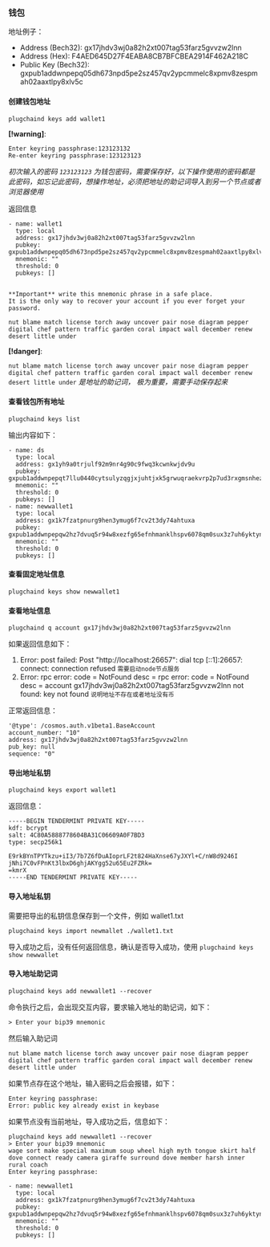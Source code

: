 ### 钱包

地址例子：
- Address (Bech32): gx17jhdv3wj0a82h2xt007tag53farz5gvvzw2lnn
- Address (Hex): F4AED645D27F4EABA8CB7BFCBEA2914F462A218C
- Public Key (Bech32): gxpub1addwnpepq05dh673npd5pe2sz457qv2ypcmmelc8xpmv8zespmah02aaxtlpy8xlv5c

#### 创建钱包地址
```shell
plugchaind keys add wallet1   
```
**[!warning]**:
```
Enter keyring passphrase:123123132
Re-enter keyring passphrase:123123123
```
*初次输入的密码 `123123123` 为钱包密码，需要保存好，以下操作使用的密码都是此密码，如忘记此密码，想操作地址，必须把地址的助记词导入到另一个节点或者浏览器使用*

返回信息
```golang
- name: wallet1
  type: local
  address: gx17jhdv3wj0a82h2xt007tag53farz5gvvzw2lnn
  pubkey: gxpub1addwnpepq05dh673npd5pe2sz457qv2ypcmmelc8xpmv8zespmah02aaxtlpy8xlv5c
  mnemonic: ""
  threshold: 0
  pubkeys: []


**Important** write this mnemonic phrase in a safe place.
It is the only way to recover your account if you ever forget your password.

nut blame match license torch away uncover pair nose diagram pepper digital chef pattern traffic garden coral impact wall december renew desert little under
```
**[!danger]**:

`nut blame match license torch away uncover pair nose diagram pepper digital chef pattern traffic garden coral impact wall december renew desert little under` *是地址的助记词， 极为重要，需要手动保存起来*

#### 查看钱包所有地址
```shell
plugchaind keys list  
```
输出内容如下：
```
- name: ds
  type: local
  address: gx1yh9a0trjulf92m9nr4g90c9fwq3kcwnkwjdv9u
  pubkey: gxpub1addwnpepqt7llu0440cytsulyzqgjxjuhtjxk5grwuqraekvrp2p7ud3rxgmsnhezn5
  mnemonic: ""
  threshold: 0
  pubkeys: []
- name: newwallet1
  type: local
  address: gx1k7fzatpnurg9hen3ymug6f7cv2t3dy74ahtuxa
  pubkey: gxpub1addwnpepqw2hz7dvuq5r94w8xezfg65efnhmanklhspv6078qm0sux3z7uh6yktyn2n
  mnemonic: ""
  threshold: 0
  pubkeys: []
```

#### 查看固定地址信息
```shell
plugchaind keys show newwallet1
```
#### 查看地址信息

```shell
plugchaind q account gx17jhdv3wj0a82h2xt007tag53farz5gvvzw2lnn
```

如果返回信息如下：
1. Error: post failed: Post "http://localhost:26657": dial tcp [::1]:26657: connect: connection refused `需要启动node节点服务`
2. Error: rpc error: code = NotFound desc = rpc error: code = NotFound desc = account gx17jhdv3wj0a82h2xt007tag53farz5gvvzw2lnn not found: key not found `说明地址不存在或者地址没有币`

正常返回信息：
```golang
'@type': /cosmos.auth.v1beta1.BaseAccount
account_number: "10"
address: gx17jhdv3wj0a82h2xt007tag53farz5gvvzw2lnn
pub_key: null
sequence: "0"
```
#### 导出地址私钥 
```shell
plugchaind keys export wallet1
```
返回信息：
```
-----BEGIN TENDERMINT PRIVATE KEY-----
kdf: bcrypt
salt: 4C80A5888778604BA31C06609A0F7BD3
type: secp256k1

E9rkBYnTPYTkzu+iI3/7b7Z6fDuAIoprLF2t824HaXnse67yJXYl+C/nW8d9246I
jNhi7C0vFPnKt3lbxD6ghjAKYgg52u65Eu2FZRk=
=kmrX
-----END TENDERMINT PRIVATE KEY-----
```
#### 导入地址私钥
需要把导出的私钥信息保存到一个文件，例如 wallet1.txt
```shell
plugchaind keys import newmallet ./wallet1.txt
```
导入成功之后，没有任何返回信息，确认是否导入成功，使用 `plugchaind keys show newwallet`

#### 导入地址助记词
```shell
plugchaind keys add newwallet1 --recover
```
命令执行之后，会出现交互内容，要求输入地址的助记词，如下：
```
> Enter your bip39 mnemonic
```
然后输入助记词
```
nut blame match license torch away uncover pair nose diagram pepper digital chef pattern traffic garden coral impact wall december renew desert little under
```
如果节点存在这个地址，输入密码之后会报错，如下：
```
Enter keyring passphrase:
Error: public key already exist in keybase
```
如果节点没有当前地址，导入成功之后，信息如下：
```
plugchaind keys add newwallet1 --recover 
> Enter your bip39 mnemonic
wage sort make special maximum soup wheel high myth tongue skirt half dove connect ready camera giraffe surround dove member harsh inner rural coach
Enter keyring passphrase:

- name: newwallet1
  type: local
  address: gx1k7fzatpnurg9hen3ymug6f7cv2t3dy74ahtuxa
  pubkey: gxpub1addwnpepqw2hz7dvuq5r94w8xezfg65efnhmanklhspv6078qm0sux3z7uh6yktyn2n
  mnemonic: ""
  threshold: 0
  pubkeys: []

```